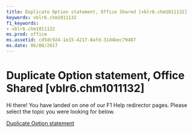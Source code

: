 ```yaml
---
title: Duplicate Option statement, Office Shared [vblr6.chm1011132]
keywords: vblr6.chm1011132
f1_keywords:
- vblr6.chm1011132
ms.prod: office
ms.assetid: cd5dc924-1e15-4217-8afd-31d4bec79487
ms.date: 06/08/2017
---
```



# Duplicate Option statement, Office Shared [vblr6.chm1011132]

Hi there! You have landed on one of our F1 Help redirector pages. Please select the topic you were looking for below.

[Duplicate Option statement](http://msdn.microsoft.com/library/286520c3-61ad-a84c-046b-376ee692e880%28Office.15%29.aspx)

